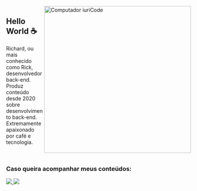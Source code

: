 <img src="https://raw.githubusercontent.com/MicaelliMedeiros/micaellimedeiros/master/image/computer-illustration.png" min-width="400px" max-width="400px" width="400px" align="right" alt="Computador iuriCode">

<h2>Hello World ☕</h2>

<p>Richard, ou mais conhecido como Rick, desenvolvedor back-end. Produz conteúdo desde 2020 sobre desenvolvimento back-end. Extremamente apaixonado por café e tecnologia.</p>

</br>

<h3>Caso queira acompanhar meus conteúdos:</h3> 

<div align="left">
  <a href="https://www.instagram.com/clownhookz/" alt="Instagram">
    <img src="https://img.shields.io/badge/-Instagram-ff3a5e?style=for-the-badge&logo=Instagram&logoColor=#8a2be2"/>
  </a>
  
  <a href="https://www.linkedin.com/in/richard-martins-241634262/" alt="Linkedin">
    <img src="https://img.shields.io/badge/-Linkedin-ff3a5e?style=for-the-badge&logo=Linkedin&logoColor=#8a2be2"/>
  </a>
  
</div>
